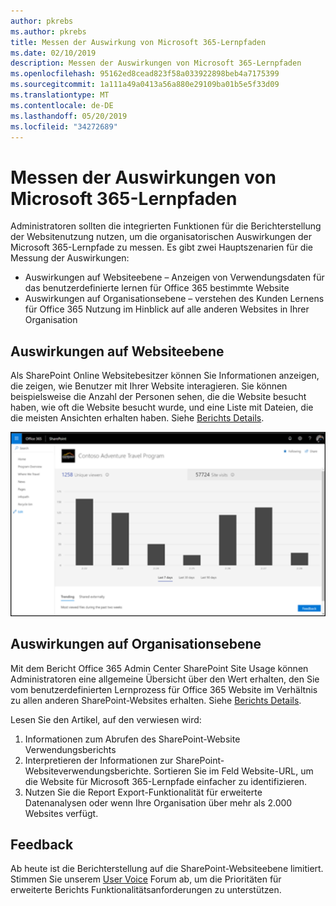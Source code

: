 ```yaml
---
author: pkrebs
ms.author: pkrebs
title: Messen der Auswirkung von Microsoft 365-Lernpfaden
ms.date: 02/10/2019
description: Messen der Auswirkungen von Microsoft 365-Lernpfaden
ms.openlocfilehash: 95162ed8cead823f58a033922898beb4a7175399
ms.sourcegitcommit: 1a111a49a0413a56a880e29109ba01b5e5f33d09
ms.translationtype: MT
ms.contentlocale: de-DE
ms.lasthandoff: 05/20/2019
ms.locfileid: "34272689"
---
```

# <a name="measuring-impact-of-microsoft-365-learning-pathways"></a>Messen der Auswirkungen von Microsoft 365-Lernpfaden

Administratoren sollten die integrierten Funktionen für die Berichterstellung der Websitenutzung nutzen, um die organisatorischen Auswirkungen der Microsoft 365-Lernpfade zu messen. Es gibt zwei Hauptszenarien für die Messung der Auswirkungen: 
- Auswirkungen auf Websiteebene – Anzeigen von Verwendungsdaten für das benutzerdefinierte lernen für Office 365 bestimmte Website 
- Auswirkungen auf Organisationsebene – verstehen des Kunden Lernens für Office 365 Nutzung im Hinblick auf alle anderen Websites in Ihrer Organisation

## <a name="site-level-impact"></a>Auswirkungen auf Websiteebene

Als SharePoint Online Websitebesitzer können Sie Informationen anzeigen, die zeigen, wie Benutzer mit Ihrer Website interagieren. Sie können beispielsweise die Anzahl der Personen sehen, die die Website besucht haben, wie oft die Website besucht wurde, und eine Liste mit Dateien, die die meisten Ansichten erhalten haben. Siehe [Berichts Details](https://support.office.com/article/view-usage-data-for-your-sharepoint-site-2fa8ddc2-c4b3-4268-8d26-a772dc55779e). 

![CG-measureimpactreport. png](media/cg-measureimpactreport.png)

## <a name="organization-level-impact"></a>Auswirkungen auf Organisationsebene
Mit dem Bericht Office 365 Admin Center SharePoint Site Usage können Administratoren eine allgemeine Übersicht über den Wert erhalten, den Sie vom benutzerdefinierten Lernprozess für Office 365 Website im Verhältnis zu allen anderen SharePoint-Websites erhalten. Siehe [Berichts Details](https://docs.microsoft.com/office365/admin/activity-reports/sharepoint-site-usage?view=o365-worldwide).
 
Lesen Sie den Artikel, auf den verwiesen wird: 
1. Informationen zum Abrufen des SharePoint-Website Verwendungsberichts 
2. Interpretieren der Informationen zur SharePoint-Websiteverwendungsberichte. Sortieren Sie im Feld Website-URL, um die Website für Microsoft 365-Lernpfade einfacher zu identifizieren. 
3. Nutzen Sie die Report Export-Funktionalität für erweiterte Datenanalysen oder wenn Ihre Organisation über mehr als 2.000 Websites verfügt. 

## <a name="feedback"></a>Feedback

Ab heute ist die Berichterstellung auf die SharePoint-Websiteebene limitiert. Stimmen Sie unserem [User Voice](https://microsoftteams.uservoice.com/forums/913429-learning-solutions) Forum ab, um die Prioritäten für erweiterte Berichts Funktionalitätsanforderungen zu unterstützen.   

